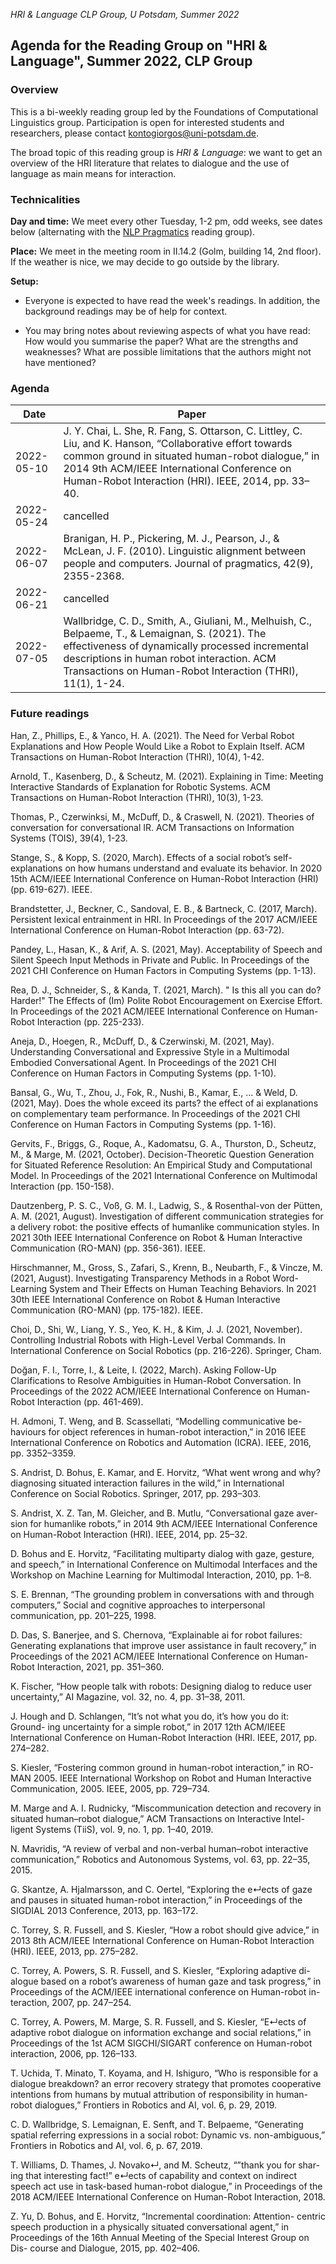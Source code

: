 *HRI & Language CLP Group, U Potsdam, Summer 2022*

## Agenda for the Reading Group on "HRI & Language", Summer 2022, CLP Group

### Overview

This is a bi-weekly reading group led by the Foundations of Computational Linguistics group.
Participation is open for interested students and researchers, please contact kontogiorgos@uni-potsdam.de.

The broad topic of this reading group is *HRI & Language*: we want to get an overview of the HRI literature that relates to dialogue and the use of language as main means for interaction.

### Technicalities

**Day and time:** We meet every other Tuesday, 1-2 pm, odd weeks, see dates below (alternating with the [NLP Pragmatics](ss22-nlp-prag-reading-group.md) reading group).

**Place:** We meet in the meeting room in II.14.2 (Golm, building 14, 2nd floor). If the weather is nice, we may decide to go outside by the library.

**Setup:**

- Everyone is expected to have read the week's readings. In addition, the background readings may be of help for context.

- You may bring notes about reviewing aspects of what you have read: How would you summarise the paper? What are the strengths and weaknesses? What are possible limitations that the authors might not have mentioned?

### Agenda

| Date | Paper
|---|---|
| 2022-05-10 | J. Y. Chai, L. She, R. Fang, S. Ottarson, C. Littley, C. Liu, and K. Hanson, “Collaborative effort towards common ground in situated human-robot dialogue,” in 2014 9th ACM/IEEE International Conference on Human-Robot Interaction (HRI). IEEE, 2014, pp. 33–40. |
| 2022-05-24 | cancelled |
| 2022-06-07 | Branigan, H. P., Pickering, M. J., Pearson, J., & McLean, J. F. (2010). Linguistic alignment between people and computers. Journal of pragmatics, 42(9), 2355-2368. |
| 2022-06-21 | cancelled |
| 2022-07-05 | Wallbridge, C. D., Smith, A., Giuliani, M., Melhuish, C., Belpaeme, T., & Lemaignan, S. (2021). The effectiveness of dynamically processed incremental descriptions in human robot interaction. ACM Transactions on Human-Robot Interaction (THRI), 11(1), 1-24. |

### Future readings

Han, Z., Phillips, E., & Yanco, H. A. (2021). The Need for Verbal Robot Explanations and How People Would Like a Robot to Explain Itself. ACM Transactions on Human-Robot Interaction (THRI), 10(4), 1-42.

Arnold, T., Kasenberg, D., & Scheutz, M. (2021). Explaining in Time: Meeting Interactive Standards of Explanation for Robotic Systems. ACM Transactions on Human-Robot Interaction (THRI), 10(3), 1-23.

Thomas, P., Czerwinksi, M., McDuff, D., & Craswell, N. (2021). Theories of conversation for conversational IR. ACM Transactions on Information Systems (TOIS), 39(4), 1-23.

Stange, S., & Kopp, S. (2020, March). Effects of a social robot’s self-explanations on how humans understand and evaluate its behavior. In 2020 15th ACM/IEEE International Conference on Human-Robot Interaction (HRI) (pp. 619-627). IEEE.

Brandstetter, J., Beckner, C., Sandoval, E. B., & Bartneck, C. (2017, March). Persistent lexical entrainment in HRI. In Proceedings of the 2017 ACM/IEEE International Conference on Human-Robot Interaction (pp. 63-72).

Pandey, L., Hasan, K., & Arif, A. S. (2021, May). Acceptability of Speech and Silent Speech Input Methods in Private and Public. In Proceedings of the 2021 CHI Conference on Human Factors in Computing Systems (pp. 1-13).

Rea, D. J., Schneider, S., & Kanda, T. (2021, March). " Is this all you can do? Harder!" The Effects of (Im) Polite Robot Encouragement on Exercise Effort. In Proceedings of the 2021 ACM/IEEE International Conference on Human-Robot Interaction (pp. 225-233).

Aneja, D., Hoegen, R., McDuff, D., & Czerwinski, M. (2021, May). Understanding Conversational and Expressive Style in a Multimodal Embodied Conversational Agent. In Proceedings of the 2021 CHI Conference on Human Factors in Computing Systems (pp. 1-10).

Bansal, G., Wu, T., Zhou, J., Fok, R., Nushi, B., Kamar, E., ... & Weld, D. (2021, May). Does the whole exceed its parts? the effect of ai explanations on complementary team performance. In Proceedings of the 2021 CHI Conference on Human Factors in Computing Systems (pp. 1-16).

Gervits, F., Briggs, G., Roque, A., Kadomatsu, G. A., Thurston, D., Scheutz, M., & Marge, M. (2021, October). Decision-Theoretic Question Generation for Situated Reference Resolution: An Empirical Study and Computational Model. In Proceedings of the 2021 International Conference on Multimodal Interaction (pp. 150-158).

Dautzenberg, P. S. C., Voß, G. M. I., Ladwig, S., & Rosenthal-von der Pütten, A. M. (2021, August). Investigation of different communication strategies for a delivery robot: the positive effects of humanlike communication styles. In 2021 30th IEEE International Conference on Robot & Human Interactive Communication (RO-MAN) (pp. 356-361). IEEE.

Hirschmanner, M., Gross, S., Zafari, S., Krenn, B., Neubarth, F., & Vincze, M. (2021, August). Investigating Transparency Methods in a Robot Word-Learning System and Their Effects on Human Teaching Behaviors. In 2021 30th IEEE International Conference on Robot & Human Interactive Communication (RO-MAN) (pp. 175-182). IEEE.

Choi, D., Shi, W., Liang, Y. S., Yeo, K. H., & Kim, J. J. (2021, November). Controlling Industrial Robots with High-Level Verbal Commands. In International Conference on Social Robotics (pp. 216-226). Springer, Cham.

Doğan, F. I., Torre, I., & Leite, I. (2022, March). Asking Follow-Up Clarifications to Resolve Ambiguities in Human-Robot Conversation. In Proceedings of the 2022 ACM/IEEE International Conference on Human-Robot Interaction (pp. 461-469).

H. Admoni, T. Weng, and B. Scassellati, “Modelling communicative be- haviours for object references in human-robot interaction,” in 2016 IEEE International Conference on Robotics and Automation (ICRA). IEEE, 2016, pp. 3352–3359.

S. Andrist, D. Bohus, E. Kamar, and E. Horvitz, “What went wrong and why? diagnosing situated interaction failures in the wild,” in International Conference on Social Robotics. Springer, 2017, pp. 293–303.

S. Andrist, X. Z. Tan, M. Gleicher, and B. Mutlu, “Conversational gaze aver- sion for humanlike robots,” in 2014 9th ACM/IEEE International Conference on Human-Robot Interaction (HRI). IEEE, 2014, pp. 25–32.

D. Bohus and E. Horvitz, “Facilitating multiparty dialog with gaze, gesture, and speech,” in International Conference on Multimodal Interfaces and the Workshop on Machine Learning for Multimodal Interaction, 2010, pp. 1–8.

S. E. Brennan, “The grounding problem in conversations with and through computers,” Social and cognitive approaches to interpersonal communication, pp. 201–225, 1998.

D. Das, S. Banerjee, and S. Chernova, “Explainable ai for robot failures: Generating explanations that improve user assistance in fault recovery,” in Proceedings of the 2021 ACM/IEEE International Conference on Human- Robot Interaction, 2021, pp. 351–360.

K. Fischer, “How people talk with robots: Designing dialog to reduce user uncertainty,” AI Magazine, vol. 32, no. 4, pp. 31–38, 2011.

J. Hough and D. Schlangen, “It’s not what you do, it’s how you do it: Ground- ing uncertainty for a simple robot,” in 2017 12th ACM/IEEE International Conference on Human-Robot Interaction (HRI. IEEE, 2017, pp. 274–282.

S. Kiesler, “Fostering common ground in human-robot interaction,” in RO- MAN 2005. IEEE International Workshop on Robot and Human Interactive Communication, 2005. IEEE, 2005, pp. 729–734.

M. Marge and A. I. Rudnicky, “Miscommunication detection and recovery in situated human–robot dialogue,” ACM Transactions on Interactive Intel- ligent Systems (TiiS), vol. 9, no. 1, pp. 1–40, 2019.

N. Mavridis, “A review of verbal and non-verbal human–robot interactive communication,” Robotics and Autonomous Systems, vol. 63, pp. 22–35, 2015.

G. Skantze, A. Hjalmarsson, and C. Oertel, “Exploring the e↵ects of gaze and pauses in situated human-robot interaction,” in Proceedings of the SIGDIAL 2013 Conference, 2013, pp. 163–172.

C. Torrey, S. R. Fussell, and S. Kiesler, “How a robot should give advice,” in 2013 8th ACM/IEEE International Conference on Human-Robot Interaction (HRI). IEEE, 2013, pp. 275–282.

C. Torrey, A. Powers, S. R. Fussell, and S. Kiesler, “Exploring adaptive di- alogue based on a robot’s awareness of human gaze and task progress,” in Proceedings of the ACM/IEEE international conference on Human-robot in- teraction, 2007, pp. 247–254.

C. Torrey, A. Powers, M. Marge, S. R. Fussell, and S. Kiesler, “E↵ects of adaptive robot dialogue on information exchange and social relations,” in Proceedings of the 1st ACM SIGCHI/SIGART conference on Human-robot interaction, 2006, pp. 126–133.

T. Uchida, T. Minato, T. Koyama, and H. Ishiguro, “Who is responsible for a dialogue breakdown? an error recovery strategy that promotes cooperative intentions from humans by mutual attribution of responsibility in human- robot dialogues,” Frontiers in Robotics and AI, vol. 6, p. 29, 2019.

C. D. Wallbridge, S. Lemaignan, E. Senft, and T. Belpaeme, “Generating spatial referring expressions in a social robot: Dynamic vs. non-ambiguous,” Frontiers in Robotics and AI, vol. 6, p. 67, 2019.

T. Williams, D. Thames, J. Novako↵, and M. Scheutz, “”thank you for shar- ing that interesting fact!” e↵ects of capability and context on indirect speech act use in task-based human-robot dialogue,” in Proceedings of the 2018 ACM/IEEE International Conference on Human-Robot Interaction, 2018.

Z. Yu, D. Bohus, and E. Horvitz, “Incremental coordination: Attention- centric speech production in a physically situated conversational agent,” in Proceedings of the 16th Annual Meeting of the Special Interest Group on Dis- course and Dialogue, 2015, pp. 402–406.
